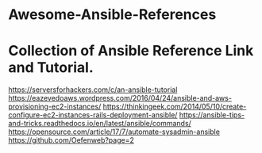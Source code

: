 # Awesome-Ansible-References

Collection of Ansible Reference Link and Tutorial.
=================================================

https://serversforhackers.com/c/an-ansible-tutorial  
https://eazevedoaws.wordpress.com/2016/04/24/ansible-and-aws-provisioning-ec2-instances/
https://thinkingeek.com/2014/05/10/create-configure-ec2-instances-rails-deployment-ansible/
https://ansible-tips-and-tricks.readthedocs.io/en/latest/ansible/commands/
https://opensource.com/article/17/7/automate-sysadmin-ansible
https://github.com/Oefenweb?page=2

